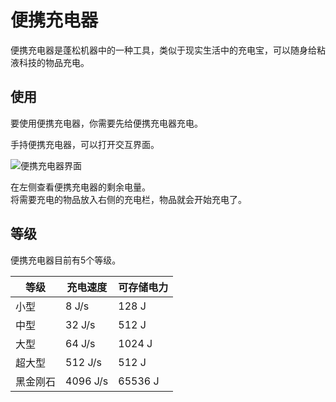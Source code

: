 # 便携充电器

便携充电器是蓬松机器中的一种工具，类似于现实生活中的充电宝，可以随身给粘液科技的物品充电。

## 使用

要使用便携充电器，你需要先给便携充电器充电。

手持便携充电器，可以打开交互界面。

![便携充电器界面](https://gzassets.cn/minecraft/plugin/slimefun/wiki/addons/images/fluffy-machines/portable-charger.png ':size=25%')

在左侧查看便携充电器的剩余电量。  
将需要充电的物品放入右侧的充电栏，物品就会开始充电了。

## 等级

便携充电器目前有5个等级。

| 等级 | 充电速度 | 可存储电力 |
| ---- | ------ | -------- |
| 小型 | 8 J/s | 128 J |
| 中型 | 32 J/s | 512 J |
| 大型 | 64 J/s | 1024 J |
| 超大型 | 512 J/s | 512 J |
| 黑金刚石 | 4096 J/s | 65536 J |
